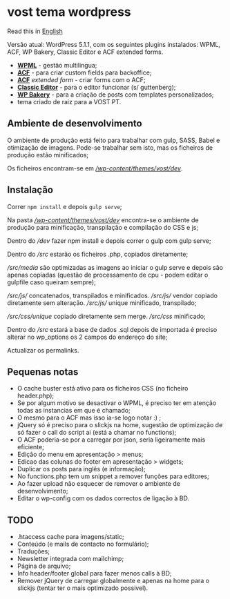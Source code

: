 # vost tema wordpress

Read this in [English](readme.md)

Versão atual: WordPress 5.1.1, com os seguintes plugins instalados: WPML, ACF, WP Bakery, Classic Editor e ACF extended forms.

 - **[WPML](https://wpml.org/)** - gestão multilingua;
 - **[ACF](https://www.advancedcustomfields.com/)** - para criar custom fields para backoffice;
 - **[ACF](https://www.advancedcustomfields.com/)** _extended form_  - criar forms com o ACF;
 - **[Classic Editor](https://wordpress.org/plugins/classic-editor/)** - para o editor funcionar (s/ guttenberg);
 - **[WP Bakery](https://wpbakery.com/)** - para a criação de posts com templates personalizados;
 - tema criado de raiz para a VOST PT.

## Ambiente de desenvolvimento

O ambiente de produção está feito para trabalhar com gulp, SASS, Babel e otimização de imagens. Pode-se trabalhar sem isto, mas os ficheiros de produção estão minificados;

Os ficheiros encontram-se em *[/wp-content/themes/vost/dev](wp-content/themes/vost/dev)*.

## Instalação

Correr `npm install` e depois `gulp serve`;

Na pasta *[/wp-content/themes/vost/dev](wp-content/themes/vost/dev)* encontra-se o ambiente de produção para minificação, transpilação e compilação do CSS e js;

Dentro do */dev* fazer npm install e depois correr o gulp com gulp serve;

Dentro do */src* estarão os ficheiros .php, copiados diretamente;

*/src/media* são optimizadas as imagens ao iniciar o gulp serve e depois são apenas copiadas (questão de processamento de cpu - podem editar o gulpfile caso queiram sempre);

*/src/js/* concatenados, transpilados e minificados.
*/src/js/* vendor copiado diretamente sem alteração.
*/src/js/* unique minificado, transpilado;

*/src/css/unique* copiado diretamente sem merge.
*/src/css* minificado;

Dentro do */src* estará a base de dados .sql depois de importada é preciso alterar no wp_options os 2 campos do endereço do site;

Actualizar os permalinks.

## Pequenas notas

- O cache buster está ativo para os ficheiros CSS (no ficheiro header.php);
- Se por algum motivo se desactivar o WPML, é preciso ter em atenção todas as instancias em que é chamado;
- O mesmo para o ACF mas isso ia-se logo notar :) ;
- jQuery só é preciso para o slickjs na home, sugestão de optimização de só fazer o call do script ai (está a chamar no functions);
- O ACF poderia-se por a carregar por json, seria ligeiramente mais eficiente;
- Edição do menu em apresentação > menus;
- Edicao das colunas do footer em apresentação > widgets;
- Duplicar os posts para inglês (e informação);
- No functions.php tem um snippet a remover funções para editores;
- Ao fazer upload não esquecer de remover o ambiente de desenvolvimento;
- Editar o wp-config com os dados correctos de ligação à BD.


## TODO

- .htaccess cache para imagens/static;
- Conteúdo (e mails de contacto no formulário);
- Traduções;
- Newsletter integrada com mailchimp;
- Página de arquivo;
- Info header/footer global para fazer menos calls à BD;
- Remover jQuery de carregar globalmente e apenas na home para o slickjs (tentar ter o mais optimizado possivel).